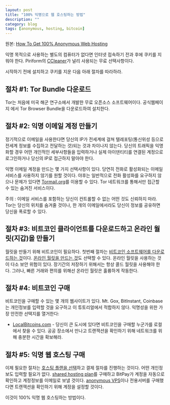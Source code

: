 ```yaml
---
layout: post
title: "100% 익명으로 웹 호스팅하는 방법"
description: ""
category: blog
tags: [anonymous, hosting, bitcoin]
---
```


원본: [How To Get 100% Anonymous Web Hosting][1]

익명 목적으로 사용하는 별도의 컴퓨터가 없다면 인터넷 접속하기 전과 후에 쿠키를 지워야 한다. Piriform의 [CCleaner][2]가 널리 사용되는 무료 선택사항이다.

시작하기 전에 설치하고 쿠키를 지운 다음 아래 절차를 따라하라.

## 절차 #1: Tor Bundle 다운로드

Tor는 처음에 미국 해군 연구소에서 개발한 무료 오픈소스 소프트웨어이다. 공식웹페이지 에서 Tor Browser Bundle을 다운로드하여 설치한다.

## 절차 #2: 익명 이메일 계정 만들기

정기적으로 이메일을 사용한다면 당신의 IP가 전세계에 걸쳐 텔레포팅(통신위성 등으로 전세계 정보를 수집하고 전달하는 것)되는 것과 차이나지 않는다. 당신의 트래픽을 익명화할 경우 어떤 개인적인 세부사항들을 입력하거나 실제 아이덴티티를 연결된 계정으로 로그인하거나 당신의 IP로 접근하지 말아야 한다.

익명 이메일 계정을 만드는 몇 가지 선택사항이 있다. 당연히 전화로 활성화되는 이메일 서비스를 사용하지 않기를 원할 것이다. 야후는 일반적으로 전화 활성화를 요구하지 않으나 문제가 있다면 [Tormail.org][3]를 이용할 수 있다. Tor 네트워크를 통해서만 접근할 수 있는 숨겨진 서비스이다.

주의 : 이메일 서비스를 포함하는 당신이 컨트롤할 수 없는 어떤 것도 신뢰하지 마라. Tor는 당신의 위치를 숨겨줄 것이나, 한 개의 이메일에서라도 당신이 정보를 공유하면 당신을 폭로할 수 있다.

## 절차 #3: 비트코인 클라이언트를 다운로드하고 온라인 월릿(지갑)을 만들기

월릿을 만들기 위해 비트코인이 필요하다. 첫번째 절차는 [비트코인 소프트웨어를 다운로드하는 것][4]이다. [온라인 월릿을 만드는 것][5]도 선택할 수 있다. 온라인 월릿을 사용하는 것이 다소 보안 위험이 있다. 장기간의 저장하기 위해서는 항상 콜드 월릿을 사용해야 한다. 그러나, 빠른 거래와 편의를 위해선 온라인 월릿은 훌륭하게 작동한다.

## 절차 #4: 비트코인 구매

비트코인을 구매할 수 있는 몇 개의 웹사이트가 있다. Mt. Gox, BitInstant, Coinbase는 개인정보를 입력할 것을 요구하고 이 튜토리얼에서 적합하지 않다. 익명성을 위한 가장 안전한 선택지를 열거한다:

  * [LocalBitcoins.com][6] - 당신이 큰 도시에 있다면 비트코인을 구매할 누군가를 로컬에서 찾을 수 있다. 공공 장소에서 만나고 트랜잭션을 확인하기 위해 네트워크를 위해 충분한 시간을 확보해라.

## 절차 #5: 익명 웹 호스팅 구매

이제 필요한 절차는 [호스팅 플랜을 선택][7]하고 결제 절차를 진행하는 것이다. 어떤 개인정보도 입력할 필요가 없다. [shared hosting plan][8]를 구매하고 BitPay가 계정을 자동으로 확인하고 계정정보를 이메일로 보낼 것이다. [anonymous VPS][9]이나 전용서버를 구매했다면 트랜잭션을 확인하기 위해 계정을 설정할 것이다.

이것이 100% 익명 웹 호스팅하는 방법이다.

   [1]: http://bitcoinwebhosting.net/how-to-get-anonymous-web-hosting/
   [2]: http://www.piriform.com/ccleaner
   [3]: http://tormail.org/
   [4]: http://bitcoin.org/
   [5]: http://bitcoin.org/en/choose-your-wallet
   [6]: https://localbitcoins.com/
   [7]: http://bitcoinwebhosting.net/bitcoin-hosting/
   [8]: http://bitcoinwebhosting.net/bitcoin-shared-hosting/
   [9]: http://bitcoinwebhosting.net/bitcoin-vps-hosting/
  